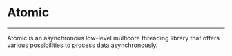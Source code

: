 # Atomic 

---

Atomic is an asynchronous low-level multicore threading library that offers various possibilities to process data asynchronously.